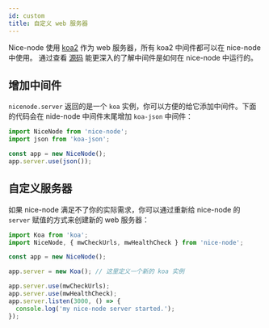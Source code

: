 ```yaml
---
id: custom
title: 自定义 web 服务器
---
```


Nice-node 使用 [koa2](https://koajs.com/) 作为 web 服务器，所有 koa2 中间件都可以在 nice-node 中使用。 通过查看 [源码](https://github.com/zhongzhi107/nice-node/blob/master/packages/nice-node/src/server.ts#L48) 能更深入的了解中间件是如何在 nice-node 中运行的。


## 增加中间件
`nicenode.server` 返回的是一个 `koa` 实例，你可以方便的给它添加中间件。下面的代码会在 nide-node 中间件末尾增加 `koa-json` 中间件：

```js
import NiceNode from 'nice-node';
import json from 'koa-json';

const app = new NiceNode();
app.server.use(json());
```

## 自定义服务器
如果 nice-node 满足不了你的实际需求，你可以通过重新给 nice-node 的 `server` 赋值的方式来创建新的 web 服务器：
```js
import Koa from 'koa';
import NiceNode, { mwCheckUrls, mwHealthCheck } from 'nice-node';

const app = new NiceNode();

app.server = new Koa(); // 这里定义一个新的 koa 实例

app.server.use(mwCheckUrls);
app.server.use(mwHealthCheck);
app.server.listen(3000, () => {
  console.log('my nice-node server started.');
});
```
